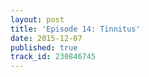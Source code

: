 ```yaml
---
layout: post
title: 'Episode 14: Tinnitus'
date: 2015-12-07
published: true
track_id: 230846745
---
```

<div class='list post-player' track='{{page.track_id}}'></div>
